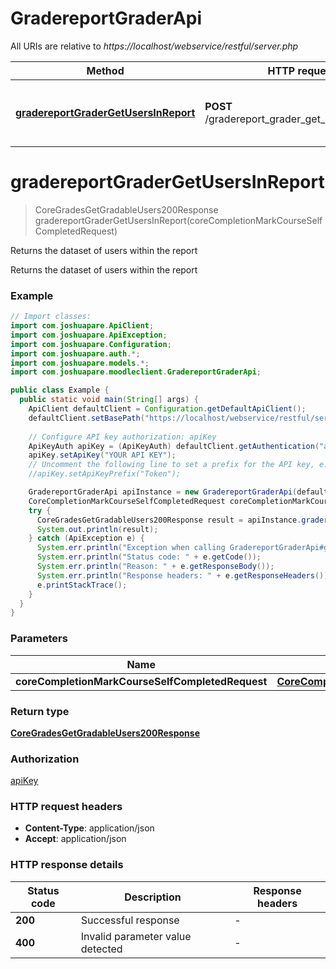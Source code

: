 # GradereportGraderApi

All URIs are relative to *https://localhost/webservice/restful/server.php*

| Method | HTTP request | Description |
|------------- | ------------- | -------------|
| [**gradereportGraderGetUsersInReport**](GradereportGraderApi.md#gradereportGraderGetUsersInReport) | **POST** /gradereport_grader_get_users_in_report | Returns the dataset of users within the report |


<a id="gradereportGraderGetUsersInReport"></a>
# **gradereportGraderGetUsersInReport**
> CoreGradesGetGradableUsers200Response gradereportGraderGetUsersInReport(coreCompletionMarkCourseSelfCompletedRequest)

Returns the dataset of users within the report

Returns the dataset of users within the report

### Example
```java
// Import classes:
import com.joshuapare.ApiClient;
import com.joshuapare.ApiException;
import com.joshuapare.Configuration;
import com.joshuapare.auth.*;
import com.joshuapare.models.*;
import com.joshuapare.moodleclient.GradereportGraderApi;

public class Example {
  public static void main(String[] args) {
    ApiClient defaultClient = Configuration.getDefaultApiClient();
    defaultClient.setBasePath("https://localhost/webservice/restful/server.php");
    
    // Configure API key authorization: apiKey
    ApiKeyAuth apiKey = (ApiKeyAuth) defaultClient.getAuthentication("apiKey");
    apiKey.setApiKey("YOUR API KEY");
    // Uncomment the following line to set a prefix for the API key, e.g. "Token" (defaults to null)
    //apiKey.setApiKeyPrefix("Token");

    GradereportGraderApi apiInstance = new GradereportGraderApi(defaultClient);
    CoreCompletionMarkCourseSelfCompletedRequest coreCompletionMarkCourseSelfCompletedRequest = new CoreCompletionMarkCourseSelfCompletedRequest(); // CoreCompletionMarkCourseSelfCompletedRequest | 
    try {
      CoreGradesGetGradableUsers200Response result = apiInstance.gradereportGraderGetUsersInReport(coreCompletionMarkCourseSelfCompletedRequest);
      System.out.println(result);
    } catch (ApiException e) {
      System.err.println("Exception when calling GradereportGraderApi#gradereportGraderGetUsersInReport");
      System.err.println("Status code: " + e.getCode());
      System.err.println("Reason: " + e.getResponseBody());
      System.err.println("Response headers: " + e.getResponseHeaders());
      e.printStackTrace();
    }
  }
}
```

### Parameters

| Name | Type | Description  | Notes |
|------------- | ------------- | ------------- | -------------|
| **coreCompletionMarkCourseSelfCompletedRequest** | [**CoreCompletionMarkCourseSelfCompletedRequest**](CoreCompletionMarkCourseSelfCompletedRequest.md)|  | |

### Return type

[**CoreGradesGetGradableUsers200Response**](CoreGradesGetGradableUsers200Response.md)

### Authorization

[apiKey](../README.md#apiKey)

### HTTP request headers

 - **Content-Type**: application/json
 - **Accept**: application/json

### HTTP response details
| Status code | Description | Response headers |
|-------------|-------------|------------------|
| **200** | Successful response |  -  |
| **400** | Invalid parameter value detected |  -  |

